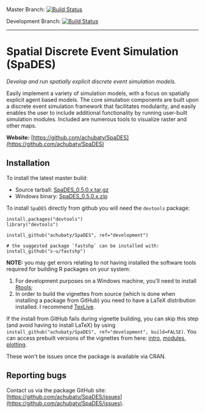 Master Branch: [![Build Status](https://travis-ci.org/achubaty/SpaDES.svg?branch=master)](https://travis-ci.org/achubaty/SpaDES)

Development Branch: [![Build Status](https://travis-ci.org/achubaty/SpaDES.svg?branch=development)](https://travis-ci.org/achubaty/SpaDES)

-----

# Spatial Discrete Event Simulation (SpaDES)

*Develop and run spatially explicit discrete event simulation models.*

Easily implement a variety of simulation models, with a focus on spatially explicit agent based models. The core simulation components are built upon a discrete event simulation framework that facilitates modularity, and easily enables the user to include additional functionality by running user-built simulation modules. Included are numerous tools to visualize raster and other maps.

**Website:** [https://github.com/achubaty/SpaDES](https://github.com/achubaty/SpaDES)

## Installation

To install the latest master build:

- Source tarball: [SpaDES_0.5.0.x.tar.gz](https://github.com/achubaty/SpaDES/raw/development/SpaDES_0.5.0.9010.tar.gz)
- Windows binary: [SpaDES_0.5.0.x.zip](https://github.com/achubaty/SpaDES/raw/development/SpaDES_0.5.0.9010.zip)


To install `SpaDES` directly from github you will need the `devtools` package:

    install.packages("devtools")
    library("devtools")
	
    install_github("achubaty/SpaDES", ref="development")
    
    # the suggested package `fastshp` can be installed with:
    install_github("s-u/fastshp")

**NOTE:** you may get errors relating to not having installed the software tools required for building R packages on your system:

1. For development purposes on a Windows machine, you'll need to install [Rtools](http://cran.r-project.org/bin/windows/Rtools/);
2. In order to build the vignettes from source (which is done when installing a package from GitHub) you need to have a LaTeX distribution installed. I recommend [TexLive](https://www.tug.org/texlive/).

If the install from GitHub fails during vignette building, you can skip this step (and avoid having to install LaTeX) by using `install_github("achubaty/SpaDES", ref="development", build=FALSE)`. You can access prebuilt versions of the vignettes from here: [intro](https://github.com/achubaty/SpaDES/blob/development/vignettes/introduction.pdf?raw=true), [modules](https://github.com/achubaty/SpaDES/blob/development/vignettes/modules.pdf?raw=true), [plotting](https://github.com/achubaty/SpaDES/blob/development/vignettes/plotting.pdf?raw=true).

These won't be issues once the package is available via CRAN.

## Reporting bugs

Contact us via the package GitHub site: [https://github.com/achubaty/SpaDES/issues](https://github.com/achubaty/SpaDES/issues).
